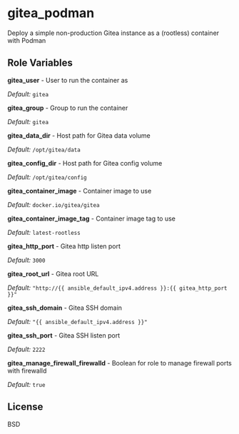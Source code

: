 gitea_podman
=========

Deploy a simple non-production Gitea instance as a (rootless) container with Podman

Role Variables
--------------

**gitea_user** - User to run the container as

*Default:* `gitea`

**gitea_group** - Group to run the container

*Default:* `gitea`

**gitea_data_dir** - Host path for Gitea data volume

*Default:* `/opt/gitea/data`

**gitea_config_dir** - Host path for Gitea config volume

*Default:* `/opt/gitea/config`

**gitea_container_image** - Container image to use

*Default:* `docker.io/gitea/gitea`

**gitea_container_image_tag** - Container image tag to use

*Default:* `latest-rootless`

**gitea_http_port** - Gitea http listen port

*Default:* `3000`

**gitea_root_url** - Gitea root URL

*Default:* `"http://{{ ansible_default_ipv4.address }}:{{ gitea_http_port }}"`

**gitea_ssh_domain** - Gitea SSH domain

*Default:* `"{{ ansible_default_ipv4.address }}"`

**gitea_ssh_port** - Gitea SSH listen port

*Default:* `2222`

**gitea_manage_firewall_firewalld** - Boolean for role to manage firewall ports with firewalld

*Default:* `true`

License
-------

BSD
